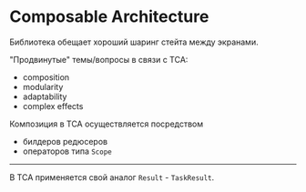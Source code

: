 # Composable Architecture

Библиотека обещает хороший шаринг стейта между экранами.

"Продвинутые" темы/вопросы в связи с TCA:

* composition
* modularity
* adaptability
* complex effects

Композиция в TCA осуществляется посредством 

* билдеров редюсеров
* операторов типа `Scope`

---

В TCA применяется свой аналог `Result` - `TaskResult`.


